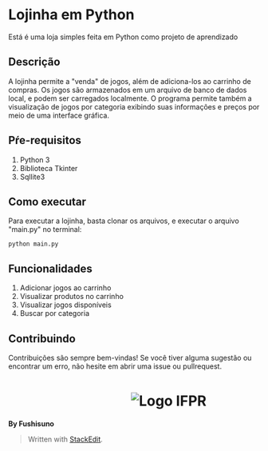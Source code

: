 # Lojinha em Python

Está é uma loja simples feita em Python como projeto de aprendizado

## Descrição

A lojinha permite a "venda" de jogos, além de adiciona-los ao carrinho de compras. Os jogos são armazenados em um arquivo de banco de dados local, e podem ser carregados localmente. O programa permite também a visualização de jogos por categoria exibindo suas informações e preços por meio de uma interface gráfica.

## Pŕe-requisitos

 1. Python 3
 2. Biblioteca Tkinter
 3. Sqllite3

## Como executar

Para executar a lojinha, basta clonar os arquivos, e executar o arquivo "main.py" no terminal:

    python main.py

## Funcionalidades

 1.  Adicionar jogos ao carrinho
 2. Visualizar produtos no carrinho
 3. Visualizar jogos disponíveis
 4. Buscar por categoria

## Contribuindo

Contribuições são sempre bem-vindas! Se você tiver alguma sugestão ou encontrar um erro, não hesite em abrir uma issue ou pullrequest.

## 

#      ㅤ ㅤ ㅤ ㅤ ㅤ ㅤ ㅤㅤ![Logo IFPR](https://seeklogo.com/images/I/instituto-federal-do-parana-logo-BF04AAA077-seeklogo.com.png)

**By Fushisuno**


> Written with [StackEdit](https://stackedit.io/).

